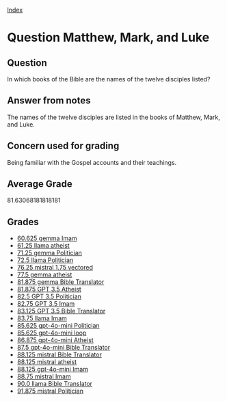 
[Index](../../index.md)
# Question Matthew, Mark, and Luke
## Question
In which books of the Bible are the names of the twelve disciples listed?

## Answer from notes
The names of the twelve disciples are listed in the books of Matthew, Mark, and Luke.

## Concern used for grading
Being familiar with the Gospel accounts and their teachings.

## Average Grade
81.63068181818181

## Grades
 * [60.625 gemma Imam](../answers/gemma_Imam/Matthew,_Mark,_and_Luke.md)
 * [61.25 llama atheist](../answers/llama_atheist/Matthew,_Mark,_and_Luke.md)
 * [71.25 gemma Politician](../answers/gemma_Politician/Matthew,_Mark,_and_Luke.md)
 * [72.5 llama Politician](../answers/llama_Politician/Matthew,_Mark,_and_Luke.md)
 * [76.25 mistral 1.75 vectored](../answers/mistral_1.75_vectored/Matthew,_Mark,_and_Luke.md)
 * [77.5 gemma atheist](../answers/gemma_atheist/Matthew,_Mark,_and_Luke.md)
 * [81.875 gemma Bible Translator](../answers/gemma_Bible_Translator/Matthew,_Mark,_and_Luke.md)
 * [81.875 GPT 3.5 Atheist](../answers/GPT_3.5_Atheist/Matthew,_Mark,_and_Luke.md)
 * [82.5 GPT 3.5 Politician](../answers/GPT_3.5_Politician/Matthew,_Mark,_and_Luke.md)
 * [82.75 GPT 3.5 Imam](../answers/GPT_3.5_Imam/Matthew,_Mark,_and_Luke.md)
 * [83.125 GPT 3.5 Bible Translator](../answers/GPT_3.5_Bible_Translator/Matthew,_Mark,_and_Luke.md)
 * [83.75 llama Imam](../answers/llama_Imam/Matthew,_Mark,_and_Luke.md)
 * [85.625 gpt-4o-mini Politician](../answers/gpt-4o-mini_Politician/Matthew,_Mark,_and_Luke.md)
 * [85.625 gpt-4o-mini loop](../answers/gpt-4o-mini_loop/Matthew,_Mark,_and_Luke.md)
 * [86.875 gpt-4o-mini Atheist](../answers/gpt-4o-mini_Atheist/Matthew,_Mark,_and_Luke.md)
 * [87.5 gpt-4o-mini Bible Translator](../answers/gpt-4o-mini_Bible_Translator/Matthew,_Mark,_and_Luke.md)
 * [88.125 mistral Bible Translator](../answers/mistral_Bible_Translator/Matthew,_Mark,_and_Luke.md)
 * [88.125 mistral atheist](../answers/mistral_atheist/Matthew,_Mark,_and_Luke.md)
 * [88.125 gpt-4o-mini Imam](../answers/gpt-4o-mini_Imam/Matthew,_Mark,_and_Luke.md)
 * [88.75 mistral Imam](../answers/mistral_Imam/Matthew,_Mark,_and_Luke.md)
 * [90.0 llama Bible Translator](../answers/llama_Bible_Translator/Matthew,_Mark,_and_Luke.md)
 * [91.875 mistral Politician](../answers/mistral_Politician/Matthew,_Mark,_and_Luke.md)
